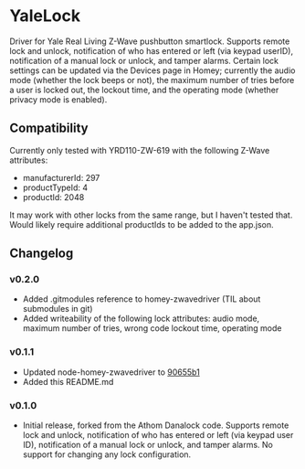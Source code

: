 # YaleLock
Driver for Yale Real Living Z-Wave pushbutton smartlock. Supports remote lock and unlock, notification of who has entered or left (via keypad userID), notification of a manual lock or unlock, and tamper alarms. Certain lock settings can be updated via the Devices page in Homey; currently the audio mode (whether the lock beeps or not), the maximum number of tries before a user is locked out, the lockout time, and the operating mode (whether privacy mode is enabled).

## Compatibility
Currently only tested with YRD110-ZW-619 with the following Z-Wave attributes:

* manufacturerId: 297
* productTypeId: 4
* productId: 2048

It may work with other locks from the same range, but I haven't tested that. Would likely require additional productIds to be added to the app.json.

## Changelog

### v0.2.0

* Added .gitmodules reference to homey-zwavedriver (TIL about submodules in git)
* Added writeability of the following lock attributes: audio mode, maximum number of tries, wrong code lockout time, operating mode

### v0.1.1

* Updated node-homey-zwavedriver to [90655b1](https://github.com/athombv/node-homey-zwavedriver/commit/90655b16b843c91be4a6311fd3adb4bc57a0fdec)
* Added this README.md

### v0.1.0

* Initial release, forked from the Athom Danalock code. Supports remote lock and unlock, notification of who has entered or left (via keypad user ID), notification of a manual lock or unlock, and tamper alarms. No support for changing any lock configuration.

